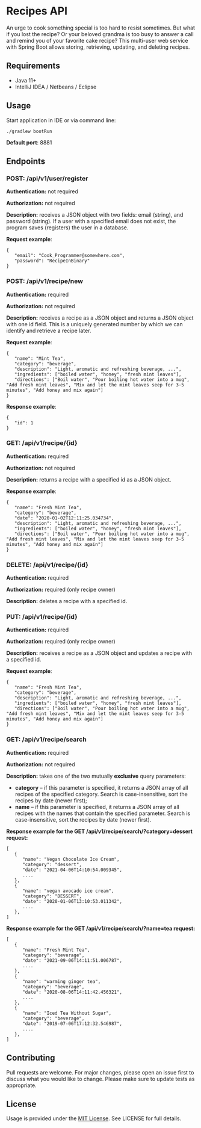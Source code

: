 # Recipes API

An urge to cook something special is too hard to resist sometimes. But what if you lost the recipe? Or your beloved grandma is too busy to answer a call and remind you of your favorite cake recipe? This multi-user web service with Spring Boot allows storing, retrieving, updating, and deleting recipes.

## Requirements

- Java 11+
- IntelliJ IDEA / Netbeans / Eclipse

## Usage

Start application in IDE or via command line:

```
./gradlew bootRun
```

**Default port**: 8881

## Endpoints

### POST: /api/v1/user/register
**Authentication:** not required

**Authorization:** not required

**Description:** receives a JSON object with two fields: email (string), and password (string). If a user with a specified email does not exist, the program saves (registers) the user in a database.

**Request example**:
```
{
   "email": "Cook_Programmer@somewhere.com",
   "password": "RecipeInBinary"
}
```

### POST: /api/v1/recipe/new
**Authentication:** required

**Authorization:** not required

**Description:** receives a recipe as a JSON object and returns a JSON object with one id field. This is a uniquely generated number by which we can identify and retrieve a recipe later.

**Request example**:
```
{
   "name": "Mint Tea",
   "category": "beverage",
   "description": "Light, aromatic and refreshing beverage, ...",
   "ingredients": ["boiled water", "honey", "fresh mint leaves"],
   "directions": ["Boil water", "Pour boiling hot water into a mug", "Add fresh mint leaves", "Mix and let the mint leaves seep for 3-5 minutes", "Add honey and mix again"]
}
```

**Response example**:
```
{
   "id": 1
}
```

### GET: /api/v1/recipe/{id}
**Authentication:** required

**Authorization:** not required

**Description:** returns a recipe with a specified id as a JSON object. 

**Response example**:
```
{
   "name": "Fresh Mint Tea",
   "category": "beverage",
   "date": "2020-01-02T12:11:25.034734",
   "description": "Light, aromatic and refreshing beverage, ...",
   "ingredients": ["boiled water", "honey", "fresh mint leaves"],
   "directions": ["Boil water", "Pour boiling hot water into a mug", "Add fresh mint leaves", "Mix and let the mint leaves seep for 3-5 minutes", "Add honey and mix again"]
}
```

### DELETE: /api/v1/recipe/{id}
**Authentication:** required

**Authorization:** required (only recipe owner)

**Description:** deletes a recipe with a specified id. 

### PUT: /api/v1/recipe/{id}
**Authentication:** required

**Authorization:** required (only recipe owner)

**Description:** receives a recipe as a JSON object and updates a recipe with a specified id.

**Request example**:
```
{
   "name": "Fresh Mint Tea",
   "category": "beverage",
   "description": "Light, aromatic and refreshing beverage, ...",
   "ingredients": ["boiled water", "honey", "fresh mint leaves"],
   "directions": ["Boil water", "Pour boiling hot water into a mug", "Add fresh mint leaves", "Mix and let the mint leaves seep for 3-5 minutes", "Add honey and mix again"]
}
```

### GET: /api/v1/recipe/search
**Authentication:** required

**Authorization:** not required

**Description:** takes one of the two mutually **exclusive** query parameters:
- **category** – if this parameter is specified, it returns a JSON array of all recipes of the specified category. Search is case-insensitive, sort the recipes by date (newer first);
- **name** – if this parameter is specified, it returns a JSON array of all recipes with the names that contain the specified parameter. Search is case-insensitive, sort the recipes by date (newer first).

**Response example for the GET /api/v1/recipe/search/?category=dessert request:**
```
[
   {
      "name": "Vegan Chocolate Ice Cream",
      "category": "dessert",
      "date": "2021-04-06T14:10:54.009345",
      ....
   },
   {
      "name": "vegan avocado ice cream",
      "category": "DESSERT",
      "date": "2020-01-06T13:10:53.011342",
      ....
   },
]
```

**Response example for the GET /api/v1/recipe/search/?name=tea request:**
```
[
   {
      "name": "Fresh Mint Tea",
      "category": "beverage",
      "date": "2021-09-06T14:11:51.006787",
      ....
   },
   {
      "name": "warming ginger tea",
      "category": "beverage",
      "date": "2020-08-06T14:11:42.456321",
      ....
   },
   {
      "name": "Iced Tea Without Sugar",
      "category": "beverage",
      "date": "2019-07-06T17:12:32.546987",
      ....
   },
]
```

## Contributing

Pull requests are welcome. For major changes, please open an issue first to discuss what you would like to change.  Please make sure to update tests as appropriate.

## License

Usage is provided under the [MIT License](https://mit-license.org/). See LICENSE for full details.
